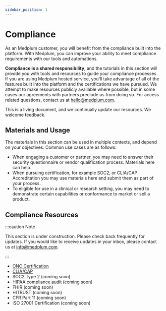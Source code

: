 ```yaml
---
sidebar_position: 1
---
```


# Compliance

As an Medplum customer, you will benefit from the compliance built into the platform. With Medplum, you can improve your ability to meet compliance requirements with our tools and automations.

**Compliance is a shared responsibility**, and the tutorials in this section will provide you with tools and resources to guide your compliance processes.  If you are using Medplum hosted service, you'll take advantage of all of the features built into the platform and the certifications we have pursued.  We attempt to make resources publicly available where possible, but in some cases our agreements with partners preclude us from doing so.  For access related questions, contact us at hello@medplum.com.

This is a living document, and we continually update our resources.  We welcome feedback.

## Materials and Usage

The materials in this section can be used in multiple contexts, and depend on your objectives.  Common use cases are as follows:

- When engaging a customer or partner, you may need to answer their security questionnaire or vendor qualification process.  Materials here can help.
- When pursuing certification, for example SOC2, or CLIA/CAP Accreditation you may use materials here and submit them as part of your process.
- To eligible for use in a clinical or research setting, you may need to demonstrate certain capabilities or conformance to market or sell a product.

## Compliance Resources

:::caution Note

This section is under construction.  Please check back frequently for updates.  If you would like to receive updates in your inbox, please contact us at info@medplum.com.

:::

- [ONC Certification](onc.md)
- [CLIA/CAP](clia-cap.md)
- SOC2 Type 2 (coming soon)
- HIPAA compliance audit (coming soon)
- FHIR (coming soon)
- HITRUST (coming soon)
- CFR Part 11 (coming soon)
- ISO 27001 Certification (coming soon)
